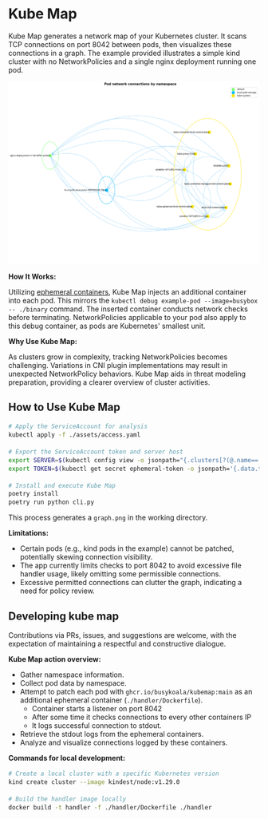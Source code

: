 # Kube Map

Kube Map generates a network map of your Kubernetes cluster. It scans TCP 
connections on port 8042 between pods, then visualizes these connections in a 
graph. The example provided illustrates a simple kind cluster with no 
NetworkPolicies and a single nginx deployment running one pod.

![example graph](./assets/graph.png)

**How It Works:**

Utilizing [ephemeral containers](https://kubernetes.io/docs/concepts/workloads/pods/ephemeral-containers/),
Kube Map injects an additional container into each pod. This mirrors the 
`kubectl debug example-pod --image=busybox -- ./binary` command. The inserted 
container conducts network checks before terminating. NetworkPolicies applicable 
to your pod also apply to this debug container, as pods are Kubernetes' smallest 
unit.

**Why Use Kube Map:**

As clusters grow in complexity, tracking NetworkPolicies becomes challenging. 
Variations in CNI plugin implementations may result in unexpected NetworkPolicy 
behaviors. Kube Map aids in threat modeling preparation, providing a clearer 
overview of cluster activities.

## How to Use Kube Map

```bash
# Apply the ServiceAccount for analysis
kubectl apply -f ./assets/access.yaml

# Export the ServiceAccount token and server host
export SERVER=$(kubectl config view -o jsonpath="{.clusters[?(@.name=='$(kubectl config current-context)')].cluster.server}")
export TOKEN=$(kubectl get secret ephemeral-token -o jsonpath='{.data.token}' | base64 -d)

# Install and execute Kube Map
poetry install
poetry run python cli.py
```

This process generates a `graph.png` in the working directory.

**Limitations:**

- Certain pods (e.g., kind pods in the example) cannot be patched, potentially
  skewing connection visibility.
- The app currently limits checks to port 8042 to avoid excessive file handler
  usage, likely omitting some permissible connections.
- Excessive permitted connections can clutter the graph, indicating a need for
  policy review.

## Developing kube map

Contributions via PRs, issues, and suggestions are welcome, with the expectation
of maintaining a respectful and constructive dialogue.

**Kube Map action overview:**

- Gather namespace information.
- Collect pod data by namespace.
- Attempt to patch each pod with `ghcr.io/busykoala/kubemap:main` as an
  additional ephemeral container (`./handler/Dockerfile`).
  - Container starts a listener on port 8042
  - After some time it checks connections to every other containers IP
  - It logs successful connection to stdout.
- Retrieve the stdout logs from the ephemeral containers.
- Analyze and visualize connections logged by these containers.

**Commands for local development:**

```bash
# Create a local cluster with a specific Kubernetes version
kind create cluster --image kindest/node:v1.29.0

# Build the handler image locally
docker build -t handler -f ./handler/Dockerfile ./handler
```
